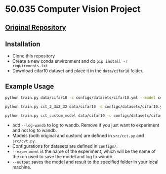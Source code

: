 # 50.035 Computer Vision Project

## [Original Repository](https://github.com/SHI-Labs/Compact-Transformers)


## Installation

- Clone this repository
- Create a new conda environment and do `pip install -r requirements.txt`
- Download cifar10 dataset and place it in the `data/cifar10` folder.


## Example Usage 

```bash
python train.py data/cifar10 -c configs/datasets/cifar10.yml --model cct_2_3x2_32  --epochs 10 --output result --experiment trial_cct_2_3x2_32 --log-wandb

python train.py cct_2_3x2_32 data/cifar10 -c configs/datasets/cifar10.yml --model  --epochs 300 --output result --experiment full_cct_2_3x2_32 --log-wandb

python train.py cct_custom_model data/cifar10 -c configs/datasets/cifar10.yml --model  --epochs 10 --output result --experiment example_trial_run_custom_model_here --log-wandb

```
- add `--log-wandb` to log to wandb. Remove if you just want to experiment and not log to wandb.
- Models (both original and custom) are defined in `src/cct.py` and `src/cvt.py`.
- Configurations for datasets are defined in `configs/`.
- `--experiment` is the name of the experiment, which will be the name of the run used to save the model and log to wandb.
- `--output` saves the model and result to the specified folder in your local machine.
